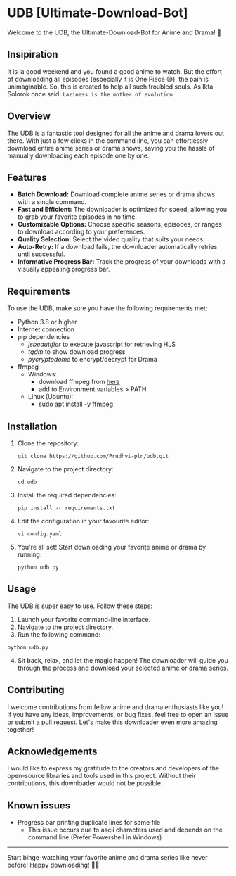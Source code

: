 # UDB [Ultimate-Download-Bot]

Welcome to the UDB, the Ultimate-Download-Bot for Anime and Drama! 🎉

## Insipiration

It is ia good weekend and you found a good anime to watch. But the effort of downloading all episodes (especially it is One Piece 😅), the pain is unimaginable. So, this is created to help all such troubled souls. As Ikta Solorok once said: `Laziness is the mother of evolution`

## Overview

The UDB is a fantastic tool designed for all the anime and drama lovers out there. With just a few clicks in the command line, you can effortlessly download entire anime series or drama shows, saving you the hassle of manually downloading each episode one by one.

## Features

- **Batch Download:** Download complete anime series or drama shows with a single command.
- **Fast and Efficient:** The downloader is optimized for speed, allowing you to grab your favorite episodes in no time.
- **Customizable Options:** Choose specific seasons, episodes, or ranges to download according to your preferences.
- **Quality Selection:** Select the video quality that suits your needs.
- **Auto-Retry:** If a download fails, the downloader automatically retries until successful.
- **Informative Progress Bar:** Track the progress of your downloads with a visually appealing progress bar.

## Requirements

To use the UDB, make sure you have the following requirements met:

- Python 3.8 or higher
- Internet connection
- pip dependencies
  - _jsbeautifier_ to execute javascript for retrieving HLS
  - _tqdm_ to show download progress
  - _pycryptodome_ to encrypt/decrypt for Drama
- ffmpeg
  - Windows:
    - download ffmpeg from [here](https://ffmpeg.org/download.html)
    - add to Environment variables > PATH
  - Linux (Ubuntu):
    - sudo apt install -y ffmpeg

## Installation

1. Clone the repository:

    ```
    git clone https://github.com/Prudhvi-pln/udb.git
    ```

2. Navigate to the project directory:

    ```
    cd udb
    ```

3. Install the required dependencies:

    ```
    pip install -r requirements.txt
    ```
5. Edit the configuration in your favourite editor:

    ```
    vi config.yaml
    ```

5. You're all set! Start downloading your favorite anime or drama by running:

    ```
    python udb.py
    ```

## Usage

The UDB is super easy to use. Follow these steps:

1. Launch your favorite command-line interface.
2. Navigate to the project directory.
3. Run the following command:

```
python udb.py
```

4. Sit back, relax, and let the magic happen! The downloader will guide you through the process and download your selected anime or drama series.

## Contributing

I welcome contributions from fellow anime and drama enthusiasts like you! If you have any ideas, improvements, or bug fixes, feel free to open an issue or submit a pull request. Let's make this downloader even more amazing together!

## Acknowledgements

I would like to express my gratitude to the creators and developers of the open-source libraries and tools used in this project. Without their contributions, this downloader would not be possible.

## Known issues
 - Progress bar printing duplicate lines for same file
   - This issue occurs due to ascii characters used and depends on the command line (Prefer Powershell in Windows)

---

Start binge-watching your favorite anime and drama series like never before! Happy downloading! 🍿✨
